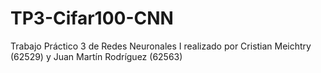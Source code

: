 # TP3-Cifar100-CNN
Trabajo Práctico 3 de Redes Neuronales I realizado por Cristian Meichtry (62529) y Juan Martín Rodríguez (62563)
